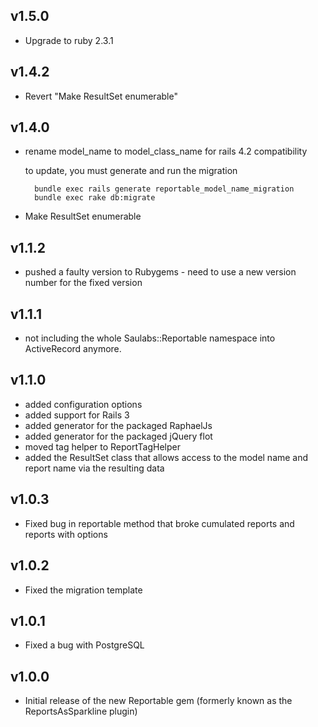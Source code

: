 v1.5.0
------
* Upgrade to ruby 2.3.1

v1.4.2
------
* Revert "Make ResultSet enumerable"

v1.4.0
------

* rename model_name to model_class_name for rails 4.2 compatibility

    to update, you must generate and run the migration

    	bundle exec rails generate reportable_model_name_migration
    	bundle exec rake db:migrate
* Make ResultSet enumerable

v1.1.2
------

* pushed a faulty version to Rubygems - need to use a new version number for the fixed version

v1.1.1
------

* not including the whole Saulabs::Reportable namespace into ActiveRecord anymore.

v1.1.0
------

* added configuration options
* added support for Rails 3
* added generator for the packaged RaphaelJs
* added generator for the packaged jQuery flot
* moved tag helper to ReportTagHelper
* added the ResultSet class that allows access to the model name and report name via the resulting data

v1.0.3
------

* Fixed bug in reportable method that broke cumulated reports and reports with options

v1.0.2
------

* Fixed the migration template

v1.0.1
------

* Fixed a bug with PostgreSQL

v1.0.0
------

* Initial release of the new Reportable gem (formerly known as the ReportsAsSparkline plugin)